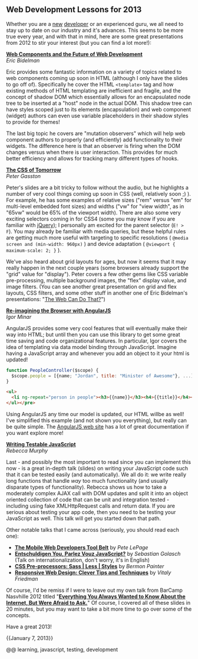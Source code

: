 ## Web Development Lessons for 2013

Whether you are a [new](http://nashvillesoftwareschool.com/ "Nasvhille Software School") [developer](http://www.gschool.it/ "gSchool") or an experienced guru, we all need to stay up to date on our industry and it's advances. This seems to be more true every year, and with that in mind, here are some great presentations from 2012 to stir your interest (but you can find a lot more!):

**[Web Components and the Future of Web Development](http://html5-demos.appspot.com/static/webcomponents/index.html)**  
_Eric Bidelman_

Eric provides some fantastic information on a variety of topics related to web components coming up soon in HTML (although I only have the slides to go off of). Specifically he cover the HTML `<template>` tag and how existing methods of HTML templating are inefficient and fragile, and the concept of shadow DOM which essentially allows for an encapsulated node tree to be inserted at a "host" node in the actual DOM. This shadow tree can have styles scoped just to its elements (encapsulation) and web component (widget) authors can even use variable placeholders in their shadow styles to provide for themes!

The last big topic he covers are "mutation observers" which will help web component authors to properly (and efficiently) add functionality to their widgets. The difference here is that an observer is firing when the DOM changes versus when there is user interaction. This provides for much better efficiency and allows for tracking many different types of hooks.

**[The CSS of Tomorrow](https://speakerdeck.com/stopsatgreen/the-css-of-tomorrow-revised)**  
_Peter Gasston_

Peter's slides are a bit tricky to follow without the audio, but he highlights a number of very cool things coming up soon in CSS (well, relatively soon ;) ). For example, he has some examples of relative sizes ("rem" versus "em" for multi-level embedded font sizes) and widths ("vw" for "view width", as in "65vw" would be 65% of the viewport width). There are also some very exciting selectors coming in for CSS4 (some you may know if you are familiar with  [jQuery](http://api.jquery.com/category/selectors/)); I personally am excited for the parent selector (`E! > F`). You may already be familiar with media queries, but these helpful rules are getting much more useful with targeting to specific resolutions ( `@media screen and (min-width: 960px)` ) and device adaptation ( `@viewport { maximum-scale: 2; }` ).

We've also heard about grid layouts for ages, but now it seems that it may really happen in the next couple years (some browsers already support the "grid" value for "display"). Peter covers a few other gems like CSS variable pre-processing, multiple background images, the "flex" display value, and image filters. (You can see another great presentation on grid and flex layouts, CSS filters, and some other stuff in another one of Eric Bidelman's presentations: "[The Web Can Do That?](http://www.htmlfivecan.com)")

**[Re-imagining the Browser with AngularJS](https://docs.google.com/presentation/pub?id=1kDvp3O2xZ6ZSXF4F1YTbg_jy_ei2sFl38f3c6VkBfSo&amp;start=false&amp;loop=false&amp;delayms=3000)**  
_Igor Minar_

AngularJS provides some very cool features that will eventually make their way into HTML; but until then you can use this library to get some great time saving and code organizational features. In particular, Igor covers the idea of templating via data model binding through JavaScript. Imagine having a JavaScript array and whenever you add an object to it your html is updated!

```js
function PeopleController($scope) {
  $scope.people = [{name; "Jordan", title: "Minister of Awesome"}, ...] ;
}
```

```html
<ul>
  <li ng-repeat="person in people"><h3>{{name}}</h3><h4>{{title}}</h4></li>
</ul></pre>
```

Using AngularJS any time our model is updated, our HTML willbe as well! I've simplified this example (and not shown you everything), but really can be quite simple. The [AngularJS web site](http://docs.angularjs.org/) has a lot of great documentation if you want explore more!

**[Writing Testable JavaScript](https://speakerdeck.com/rmurphey/writing-testable-javascript-mocha-version)**  
_Rebecca Murphy_

Last - and possibly the most important to read since you can implement this now - is a great in-depth talk (slides) on writing your JavaScript code such that it can be tested easily (and automatically). We all do it: we write really long functions that handle _way_ too much functionality (and usually disparate types of functionality). Rebecca shows us how to take a moderately complex AJAX call with DOM updates and split it into an object oriented collection of code that can be unit and integration tested - including using fake XMLHttpRequest calls and return data. If you are serious about testing your app code, then you need to be testing your JavaScript as well. This talk will get you started down that path.

Other notable talks that I came across (seriously, you should read each one):

* **[The Mobile Web Developers Tool Belt](http://petelepage.com/presentations/2012/qcon/)** by _Pete LePage_
* **[Entschuldigen You, Parlez Vouz JavaScript?](http://i18n.asciidisco.com/)** by _Sebastian Golasch_ <span class='fine'>(Talk on internationalization, don't worry, it's in English)</span>
* **[CSS Pre-processors: Sass | Less | Styles](https://speakerdeck.com/bermonpainter/css-pre-processors-stylus-less-and-sass)** by _Bermon Painter_
* **[Responsive Web Design: Clever Tips and Techniques](https://speakerdeck.com/smashingmag/responsive-web-design-clever-tips-and-techniques)** by _Vitaly Friedman_

Of course, I'd be remiss if I were to leave out my own talk from BarCamp Nasvhille 2012 titled "[**Everything You Always Wanted to Know About the Internet, But Were Afraid to Ask.**](http://jordankasper.com/internet)" Of course, I covered all of these slides in 20 minutes, but you may want to take a bit more time to go over some of the concepts.

Have a great 2013!

{{January 7, 2013}}

@@ learning, javascript, testing, development
